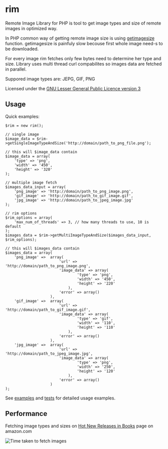 rim
============================

Remote Image Library for PHP is tool to get image types and size of remote images in optimized way.

In PHP common way of getting remote image size is using [getimagesize](http://php.net/manual/en/function.getimagesize.php) function. getimagesize is painfuly slow becouse first whole image need-s to be downloaded.

For every image rim fetches only few bytes need to determine her type and size.
Library uses multi thread curl compabilites so images data are fetched in parallel.

Suppored image types are: JEPG, GIF, PNG

Licensed under the [GNU Lesser General Public Licence version 3](http://www.gnu.org/licenses/lgpl-3.0.txt)


Usage
-----

Quick examples:

    $rim = new rim();

	// single image
    $image_data = $rim->getSingleImageTypeAndSize('http://domain/path_to_png_file.png');

	// this will $image_data contain
    $image_data = array(
        'type' => 'png',
        'width' => '450',
        'height' => '320'
    );

	// multiple image fetch
	$images_data_input = array(
		'png_image' => 'http://domain/path_to_png_image.png',
		'gif_image'	=> 'http://domain/path_to_gif_image.gif',
		'jpg_image' => 'http://domain/path_to_jpeg_image.jpg'
	);

	// rim options
	$rim_options = array(
		'max_num_of_threads' => 3, // how many threads to use, 10 is default
	);
	$images_data = $rim->getMultiImageTypeAndSize($images_data_input, $rim_options);

	// this will $images_data contain
	$images_data = array(
		'png_image' => 	array(
							'url' => 'http://domain/path_to_png_image.png',
							'image_data' => array(
									'type' => 'png',
									'width' => '450',
									'height' => '220'
								),
							'error' => array()
						),
		'gif_image' => 	array(
							'url' => 'http://domain/path_to_gif_image.gif',
							'image_data' => array(
									'type' => 'gif',
									'width' => '110',
									'height' => '110'
								),
							'error' => array()
						),
		'jpg_image' => 	array(
							'url' => 'http://domain/path_to_jpeg_image.jpg',
							'image_data' => array(
									'type' => 'png',
									'width' => '250',
									'height' => '120'
								),
							'error' => array()
						)
	);

See [examples](/MatejB/rim/blob/master/examples/examples.php) and [tests](/MatejB/rim/blob/master/tests/tests.php) for detailed usage examples.


Performance
-----------

Fetching image types and sizes on [Hot New Releases in Books](http://www.amazon.com/gp/new-releases/books/ref=sv_b_2) page on amazon.com

![Time taken to fetch images](/MatejB/rim/raw/master/tests/tests_resources/performance.jpg)